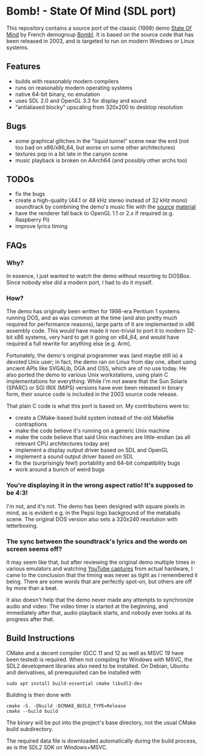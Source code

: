 # Bomb! - State Of Mind (SDL port)

This repository contains a source port of the classic (1998) demo
[State Of Mind](https://www.pouet.net/prod.php?which=26) by French demogroup
[Bomb!](https://demozoo.org/groups/127/).
It is based on the source code that has been released in 2003, and is targeted
to run on modern Windows or Linux systems.

## Features

- builds with reasonably modern compilers
- runs on reasonably modern operating systems
- native 64-bit binary, no emulation
- uses SDL 2.0 and OpenGL 3.3 for display and sound
- "antialiased blocky" upscaling from 320x200 to desktop resolution

## Bugs

- some graphical glitches in the "liquid tunnel" scene near the end
  (not too bad on x86/x86_64, but worse on some other architectures)
- textures pop in a bit late in the canyon scene
- music playback is broken on AArch64 (and possibly other archs too)

## TODOs

- fix the bugs
- create a high-quality (44.1 or 48 kHz stereo instead of 32 kHz mono) soundtrack
  by combining the demo's music file with the
  [source](https://soundcloud.com/senserband/states-of-mind)
  [material](https://www.youtube.com/watch?v=5mNVnr5BKsA)
- have the renderer fall back to OpenGL 1.1 or 2.x if required (e.g. Raspberry Pi)
- improve lyrics timing


## FAQs

### Why?

In essence, I just wanted to watch the demo without resorting to DOSBox.
Since nobody else did a modern port, I had to do it myself.

### How?

The demo has originally been written for 1998-era Pentium 1 systems running DOS,
and as was common at the time (and also pretty much required for performance
reasons), large parts of it are implemented in x86 assembly code.
This would have made it non-trivial to port it to modern 32-bit x86 systems,
very hard to get it going on x64_64, and would have required a full rewrite
for anything else (e.g. Arm).

Fortunately, the demo's original programmer was (and maybe still is) a devoted
Unix user; in fact, the demo ran on Linux from day one, albeit using ancient
APIs like SVGALib, DGA and OSS, which are of no use today.
He also ported the demo to various Unix workstations, using plain C
implementations for everything. While I'm not aware that the Sun Solaris (SPARC)
or SGI IRIX (MIPS) versions have ever been released in binary form,
their source code is included in the 2003 source code release.

That plain C code is what this port is based on. My contributions were to:
- create a CMake-based build system instead of the old Makefile contraptions
- make the code believe it's running on a generic Unix machine
- make the code believe that said Unix machines are little-endian
  (as all relevant CPU architectures today are)
- implement a display output driver based on SDL and OpenGL
- implement a sound output driver based on SDL
- fix the (surprisingly few!) portability and 64-bit compatibility bugs
- work around a bunch of weird bugs

### You're displaying it in the wrong aspect ratio! It's supposed to be 4:3!

I'm not, and it's not. The demo has been designed with square pixels in mind,
as is evident e.g. in the Pepsi logo background of the metaballs scene.
The original DOS version also sets a 320x240 resolution with letterboxing.

### The sync between the soundtrack's lyrics and the words on screen seems off?

It may seem like that, but after reviewing the original demo multiple times in
various emulators and watching
[YouTube captures](https://www.youtube.com/watch?v=BGip9eq1enU)
from actual hardware, I came to the conclusion that the timing was never
as tight as I remembered it being. There are some words that are perfectly
spot-on, but others are off by more than a beat.

It also doesn't help that the demo never made any attempts to synchronize
audio and video: The video timer is started at the beginning, and immediately
after that, audio playback starts, and nobody ever looks at its progress after
that.


## Build Instructions

CMake and a decent compiler (GCC 11 and 12 as well as MSVC 19 have been tested) is required. When not compiling for Windows with MSVC, the SDL2 development
libraries also need to be installed. On Debian, Ubuntu and derivatives,
all prerequisited can be installed with

    sudo apt install build-essential cmake libsdl2-dev

Building is then done with

    cmake -S. -Dbuild -DCMAKE_BUILD_TYPE=Release
    cmake --build build

The binary will be put into the project's base directory, not the usual
CMake build subdirectory.

The required data file is downloaded automatically during the build process,
as is the SDL2 SDK on Windows+MSVC.
